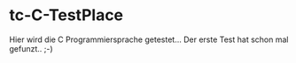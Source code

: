 # tc-C-TestPlace


Hier wird die C Programmiersprache getestet...
Der erste Test hat schon mal gefunzt.. ;-)


